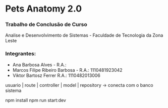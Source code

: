 # Pets Anatomy 2.0

### Trabalho de Conclusão de Curso
Analise e Desenvolvimento de Sistemas - Faculdade de Tecnologia da Zona Leste

### Integrantes:
- Ana Barbosa Alves - R.A.:  
- Marcos Filipe Ribeiro Barbosa - R.A.: 1110481923042  
- Viktor Bartosz Ferrer R.A.: 1110482013006  


usuario
|  route
|  controller
|  model 
|  repository -> conecta com o banco
sistema


npm install
npm run start:dev